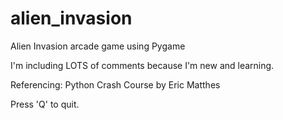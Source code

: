 # alien_invasion
Alien Invasion arcade game using Pygame

I'm including LOTS of comments because I'm new and learning.

Referencing: Python Crash Course by Eric Matthes

Press 'Q' to quit.
